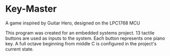 # Key-Master
A game inspired by Guitar Hero, designed on the LPC1768 MCU

This program was created for an embedded systems project. 
13 tactile buttons are used as inputs to the system. Each button represents one piano key.
A full octave beginning from middle C is configured in the project's current state.
